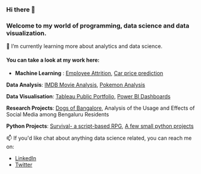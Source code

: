 ### Hi there 👋

### Welcome to my world of programming, data science and data visualization.

🌱 I’m currently learning more about analytics and data science.

#### You can take a look at my work here:
* **Machine Learning** : [Employee Attrition](https://github.com/evil-in/employee-attrition), [Car price prediction](https://github.com/evil-in/car-price-prediction)

**Data Analysis**: [IMDB Movie Analysis](https://github.com/evil-in/imdb_movies_analysis), [Pokemon Analysis](https://github.com/evil-in/pokemon_analysis)

**Data Visualisation**: [Tableau Public Portfolio](https://public.tableau.com/app/profile/preethi.evelyn.sadananadan#!/), [Power BI Dashboards](https://github.com/evil-in/power-bi-dashboards)

**Research Projects**: [Dogs of Bangalore](https://github.com/evil-in/Dogs-of-Bangalore), Analysis of the Usage and Effects of Social Media among Bengaluru Residents

**Python Projects**: [Survival- a script-based RPG](https://github.com/evil-in/Survival), [A few small python projects](https://github.com/evil-in/python-projects)

📫 If you'd like chat about anything data science related, you can reach me on: 
* [LinkedIn](https://www.linkedin.com/in/preethi-evelyn-sadanandan/)
* [Twitter](https://twitter.com/EvelynPreethi)
